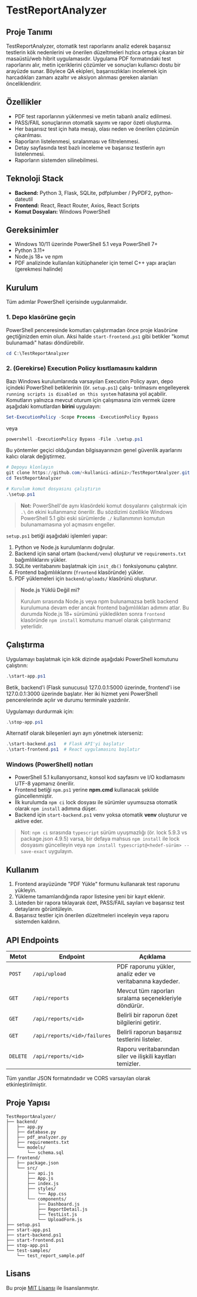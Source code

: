 # TestReportAnalyzer

## Proje Tanımı
TestReportAnalyzer, otomatik test raporlarını analiz ederek başarısız testlerin kök nedenlerini ve önerilen düzeltmeleri hızlıca ortaya çıkaran bir masaüstü/web hibrit uygulamasıdır. Uygulama PDF formatındaki test raporlarını alır, metin içeriklerini çözümler ve sonuçları kullanıcı dostu bir arayüzde sunar. Böylece QA ekipleri, başarısızlıkları incelemek için harcadıkları zamanı azaltır ve aksiyon alınması gereken alanları önceliklendirir.

## Özellikler
- PDF test raporlarının yüklenmesi ve metin tabanlı analiz edilmesi.
- PASS/FAIL sonuçlarının otomatik sayımı ve rapor özeti oluşturma.
- Her başarısız test için hata mesajı, olası neden ve önerilen çözümün çıkarılması.
- Raporların listelenmesi, sıralanması ve filtrelenmesi.
- Detay sayfasında test bazlı inceleme ve başarısız testlerin ayrı listelenmesi.
- Raporların sistemden silinebilmesi.

## Teknoloji Stack
- **Backend:** Python 3, Flask, SQLite, pdfplumber / PyPDF2, python-dateutil
- **Frontend:** React, React Router, Axios, React Scripts
- **Komut Dosyaları:** Windows PowerShell

## Gereksinimler
- Windows 10/11 üzerinde PowerShell 5.1 veya PowerShell 7+
- Python 3.11+
- Node.js 18+ ve npm
- PDF analizinde kullanılan kütüphaneler için temel C++ yapı araçları (gerekmesi halinde)

## Kurulum
Tüm adımlar PowerShell içerisinde uygulanmalıdır.

### 1. Depo klasörüne geçin
PowerShell penceresinde komutları çalıştırmadan önce proje klasörüne geçtiğinizden emin olun. Aksi halde `start-frontend.ps1`
gibi betikler "komut bulunamadı" hatası döndürebilir.

```powershell
cd C:\TestReportAnalyzer
```

### 2. (Gerekirse) Execution Policy kısıtlamasını kaldırın
Bazı Windows kurulumlarında varsayılan Execution Policy ayarı, depo içindeki PowerShell betiklerinin (ör. `setup.ps1`) çalış-
tırılmasını engelleyerek `running scripts is disabled on this system` hatasına yol açabilir. Komutların yalnızca mevcut oturum
için çalışmasına izin vermek üzere aşağıdaki komutlardan **birini** uygulayın:

```powershell
Set-ExecutionPolicy -Scope Process -ExecutionPolicy Bypass
```

veya

```powershell
powershell -ExecutionPolicy Bypass -File .\setup.ps1
```

Bu yöntemler geçici olduğundan bilgisayarınızın genel güvenlik ayarlarını kalıcı olarak değiştirmez.

```powershell
# Depoyu klonlayın
git clone https://github.com/<kullanici-adiniz>/TestReportAnalyzer.git
cd TestReportAnalyzer

# Kurulum komut dosyasını çalıştırın
.\setup.ps1
```

> **Not:** PowerShell'de aynı klasördeki komut dosyalarını çalıştırmak için `.\` ön ekini kullanmanız önerilir. Bu sözdizimi 
> özellikle Windows PowerShell 5.1 gibi eski sürümlerde `./` kullanımının komutun bulunamamasına yol açmasını engeller.

`setup.ps1` betiği aşağıdaki işlemleri yapar:
1. Python ve Node.js kurulumlarını doğrular.
2. Backend için sanal ortam (`backend/venv`) oluşturur ve `requirements.txt` bağımlılıklarını yükler.
3. SQLite veritabanını başlatmak için `init_db()` fonksiyonunu çalıştırır.
4. Frontend bağımlılıklarını (`frontend` klasöründe) yükler.
5. PDF yüklemeleri için `backend/uploads/` klasörünü oluşturur.

> **Node.js Yüklü Değil mi?**
>
> Kurulum sırasında Node.js veya npm bulunamazsa betik backend kurulumuna devam eder ancak frontend bağımlılıkları adımını
> atlar. Bu durumda Node.js 18+ sürümünü yükledikten sonra `frontend` klasöründe `npm install` komutunu manuel olarak çalıştırmanız yeterlidir.

## Çalıştırma
Uygulamayı başlatmak için kök dizinde aşağıdaki PowerShell komutunu çalıştırın:

```powershell
.\start-app.ps1
```

Betik, backend'i (Flask sunucusu) 127.0.0.1:5000 üzerinde, frontend'i ise 127.0.0.1:3000 üzerinde başlatır. Her iki hizmet yeni PowerShell pencerelerinde açılır ve durumu terminale yazdırılır.

Uygulamayı durdurmak için:

```powershell
.\stop-app.ps1
```

Alternatif olarak bileşenleri ayrı ayrı yönetmek isterseniz:

```powershell
.\start-backend.ps1   # Flask API'yi başlatır
.\start-frontend.ps1  # React uygulamasını başlatır
```

### Windows (PowerShell) notları

- PowerShell 5.1 kullanıyorsanız, konsol kod sayfasını ve I/O kodlamasını UTF-8 yapmanız önerilir.
- Frontend betiği `npm.ps1` yerine **npm.cmd** kullanacak şekilde güncellenmiştir.
- İlk kurulumda `npm ci` lock dosyası ile sürümler uyumsuzsa otomatik olarak `npm install` adımına düşer.
- Backend için `start-backend.ps1` venv yoksa otomatik **venv** oluşturur ve aktive eder.

> Not: `npm ci` sırasında `typescript` sürüm uyuşmazlığı (ör. lock 5.9.3 vs package.json 4.9.5) varsa,
> bir defaya mahsus `npm install` ile lock dosyasını güncelleyin veya `npm install typescript@<hedef-sürüm> --save-exact` uygulayın.

## Kullanım
1. Frontend arayüzünde "PDF Yükle" formunu kullanarak test raporunu yükleyin.
2. Yükleme tamamlandığında rapor listesine yeni bir kayıt eklenir.
3. Listeden bir rapora tıklayarak özet, PASS/FAIL sayıları ve başarısız test detaylarını görüntüleyin.
4. Başarısız testler için önerilen düzeltmeleri inceleyin veya raporu sistemden kaldırın.

## API Endpoints
| Metot | Endpoint | Açıklama |
|-------|----------|----------|
| `POST` | `/api/upload` | PDF raporunu yükler, analiz eder ve veritabanına kaydeder. |
| `GET` | `/api/reports` | Mevcut tüm raporları sıralama seçenekleriyle döndürür. |
| `GET` | `/api/reports/<id>` | Belirli bir raporun özet bilgilerini getirir. |
| `GET` | `/api/reports/<id>/failures` | Belirli raporun başarısız testlerini listeler. |
| `DELETE` | `/api/reports/<id>` | Raporu veritabanından siler ve ilişkili kayıtları temizler. |

Tüm yanıtlar JSON formatındadır ve CORS varsayılan olarak etkinleştirilmiştir.

## Proje Yapısı
```
TestReportAnalyzer/
├── backend/
│   ├── app.py
│   ├── database.py
│   ├── pdf_analyzer.py
│   ├── requirements.txt
│   └── models/
│       └── schema.sql
├── frontend/
│   ├── package.json
│   └── src/
│       ├── api.js
│       ├── App.js
│       ├── index.js
│       ├── styles/
│       │   └── App.css
│       └── components/
│           ├── Dashboard.js
│           ├── ReportDetail.js
│           ├── TestList.js
│           └── UploadForm.js
├── setup.ps1
├── start-app.ps1
├── start-backend.ps1
├── start-frontend.ps1
├── stop-app.ps1
└── test-samples/
    └── test_report_sample.pdf
```

## Lisans
Bu proje [MIT Lisansı](LICENSE) ile lisanslanmıştır.
